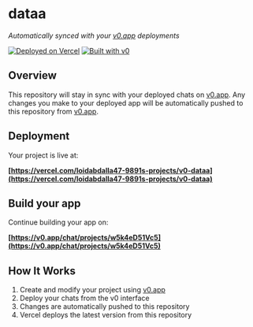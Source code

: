 # dataa

*Automatically synced with your [v0.app](https://v0.app) deployments*

[![Deployed on Vercel](https://img.shields.io/badge/Deployed%20on-Vercel-black?style=for-the-badge&logo=vercel)](https://vercel.com/loidabdalla47-9891s-projects/v0-dataa)
[![Built with v0](https://img.shields.io/badge/Built%20with-v0.app-black?style=for-the-badge)](https://v0.app/chat/projects/w5k4eD51Vc5)

## Overview

This repository will stay in sync with your deployed chats on [v0.app](https://v0.app).
Any changes you make to your deployed app will be automatically pushed to this repository from [v0.app](https://v0.app).

## Deployment

Your project is live at:

**[https://vercel.com/loidabdalla47-9891s-projects/v0-dataa](https://vercel.com/loidabdalla47-9891s-projects/v0-dataa)**

## Build your app

Continue building your app on:

**[https://v0.app/chat/projects/w5k4eD51Vc5](https://v0.app/chat/projects/w5k4eD51Vc5)**

## How It Works

1. Create and modify your project using [v0.app](https://v0.app)
2. Deploy your chats from the v0 interface
3. Changes are automatically pushed to this repository
4. Vercel deploys the latest version from this repository
